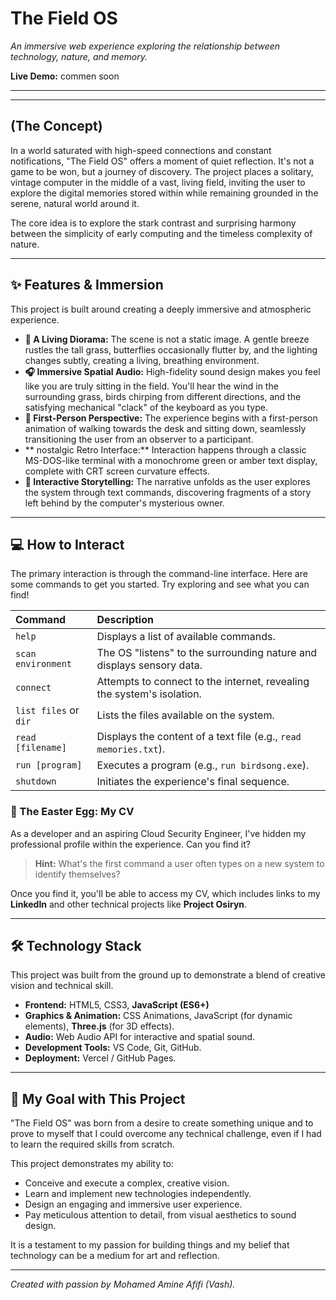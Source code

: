 # The Field OS

*An immersive web experience exploring the relationship between technology, nature, and memory.*

**Live Demo:** commen soon

---


---

## (The Concept)

In a world saturated with high-speed connections and constant notifications, "The Field OS" offers a moment of quiet reflection. It's not a game to be won, but a journey of discovery. The project places a solitary, vintage computer in the middle of a vast, living field, inviting the user to explore the digital memories stored within while remaining grounded in the serene, natural world around it.

The core idea is to explore the stark contrast and surprising harmony between the simplicity of early computing and the timeless complexity of nature.

---

## ✨ Features & Immersion

This project is built around creating a deeply immersive and atmospheric experience.

*   **🌳 A Living Diorama:** The scene is not a static image. A gentle breeze rustles the tall grass, butterflies occasionally flutter by, and the lighting changes subtly, creating a living, breathing environment.
*   **🎧 Immersive Spatial Audio:** High-fidelity sound design makes you feel like you are truly sitting in the field. You'll hear the wind in the surrounding grass, birds chirping from different directions, and the satisfying mechanical "clack" of the keyboard as you type.
*   **🚶 First-Person Perspective:** The experience begins with a first-person animation of walking towards the desk and sitting down, seamlessly transitioning the user from an observer to a participant.
*   ** nostalgic Retro Interface:** Interaction happens through a classic MS-DOS-like terminal with a monochrome green or amber text display, complete with CRT screen curvature effects.
*   **📖 Interactive Storytelling:** The narrative unfolds as the user explores the system through text commands, discovering fragments of a story left behind by the computer's mysterious owner.

---

## 💻 How to Interact

The primary interaction is through the command-line interface. Here are some commands to get you started. Try exploring and see what you can find!

| Command | Description |
| :--- | :--- |
| `help` | Displays a list of available commands. |
| `scan environment` | The OS "listens" to the surrounding nature and displays sensory data. |
| `connect` | Attempts to connect to the internet, revealing the system's isolation. |
| `list files` or `dir` | Lists the files available on the system. |
| `read [filename]` | Displays the content of a text file (e.g., `read memories.txt`). |
| `run [program]` | Executes a program (e.g., `run birdsong.exe`). |
| `shutdown` | Initiates the experience's final sequence. |

### 🤫 The Easter Egg: My CV

As a developer and an aspiring Cloud Security Engineer, I've hidden my professional profile within the experience. Can you find it?

> **Hint:** What's the first command a user often types on a new system to identify themselves?

Once you find it, you'll be able to access my CV, which includes links to my **LinkedIn** and other technical projects like **Project Osiryn**.

---

## 🛠️ Technology Stack

This project was built from the ground up to demonstrate a blend of creative vision and technical skill.

*   **Frontend:** HTML5, CSS3, **JavaScript (ES6+)**
*   **Graphics & Animation:** CSS Animations, JavaScript (for dynamic elements), **Three.js** (for 3D effects).
*   **Audio:** Web Audio API for interactive and spatial sound.
*   **Development Tools:** VS Code, Git, GitHub.
*   **Deployment:** Vercel / GitHub Pages.

---

## 🚀 My Goal with This Project

"The Field OS" was born from a desire to create something unique and to prove to myself that I could overcome any technical challenge, even if I had to learn the required skills from scratch.

This project demonstrates my ability to:
-   Conceive and execute a complex, creative vision.
-   Learn and implement new technologies independently.
-   Design an engaging and immersive user experience.
-   Pay meticulous attention to detail, from visual aesthetics to sound design.

It is a testament to my passion for building things and my belief that technology can be a medium for art and reflection.

---
*Created with passion by Mohamed Amine Afifi (Vash).*
